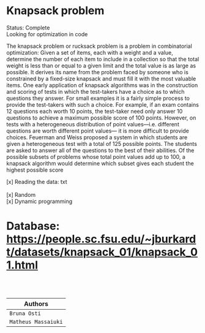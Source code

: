 # Knapsack problem
 Status: Complete<br/>                                                                                                                   Looking for optimization in code

The knapsack problem or rucksack problem is a problem in combinatorial optimization: Given a set of items, each with a weight and a value, determine the number of each item to include in a collection so that the total weight is less than or equal to a given limit and the total value is as large as possible. It derives its name from the problem faced by someone who is constrained by a fixed-size knapsack and must fill it with the most valuable items.
One early application of knapsack algorithms was in the construction and scoring of tests in which the test-takers have a choice as to which questions they answer. For small examples it is a fairly simple process to provide the test-takers with such a choice. For example, if an exam contains 12 questions each worth 10 points, the test-taker need only answer 10 questions to achieve a maximum possible score of 100 points. However, on tests with a heterogeneous distribution of point values—i.e. different questions are worth different point values— it is more difficult to provide choices. Feuerman and Weiss proposed a system in which students are given a heterogeneous test with a total of 125 possible points. The students are asked to answer all of the questions to the best of their abilities. Of the possible subsets of problems whose total point values add up to 100, a knapsack algorithm would determine which subset gives each student the highest possible score


[x] Reading the data: txt <br/>                                                                                                 
[x] Random <br/>
[x] Dynamic programming<br/>
# Database: <https://people.sc.fsu.edu/~jburkardt/datasets/knapsack_01/knapsack_01.html>
</br>
</br>


Authors | 
--- | 
`Bruna Osti`| 
`Matheus Massaiuki` | 
